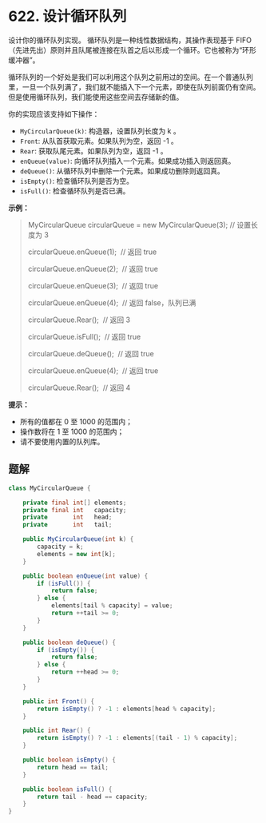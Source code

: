 # 622. 设计循环队列

设计你的循环队列实现。 循环队列是一种线性数据结构，其操作表现基于 FIFO（先进先出）原则并且队尾被连接在队首之后以形成一个循环。它也被称为“环形缓冲器”。

循环队列的一个好处是我们可以利用这个队列之前用过的空间。在一个普通队列里，一旦一个队列满了，我们就不能插入下一个元素，即使在队列前面仍有空间。但是使用循环队列，我们能使用这些空间去存储新的值。

你的实现应该支持如下操作：

*   `MyCircularQueue(k)`: 构造器，设置队列长度为 k 。
*   `Front`: 从队首获取元素。如果队列为空，返回 \-1 。
*   `Rear`: 获取队尾元素。如果队列为空，返回 \-1 。
*   `enQueue(value)`: 向循环队列插入一个元素。如果成功插入则返回真。
*   `deQueue()`: 从循环队列中删除一个元素。如果成功删除则返回真。
*   `isEmpty()`: 检查循环队列是否为空。
*   `isFull()`: 检查循环队列是否已满。

**示例：**

> MyCircularQueue circularQueue = new MyCircularQueue\(3\); // 设置长度为 3
> 
> circularQueue\.enQueue\(1\);  // 返回 true
> 
> circularQueue\.enQueue\(2\);  // 返回 true
> 
> circularQueue\.enQueue\(3\);  // 返回 true
> 
> circularQueue\.enQueue\(4\);  // 返回 false，队列已满
> 
> circularQueue\.Rear\(\);  // 返回 3
> 
> circularQueue\.isFull\(\);  // 返回 true
> 
> circularQueue\.deQueue\(\);  // 返回 true
> 
> circularQueue\.enQueue\(4\);  // 返回 true
> 
> circularQueue\.Rear\(\);  // 返回 4

**提示：**

*   所有的值都在 0 至 1000 的范围内；
*   操作数将在 1 至 1000 的范围内；
*   请不要使用内置的队列库。

## 题解

```java
class MyCircularQueue {

    private final int[] elements;
    private final int   capacity;
    private       int   head;
    private       int   tail;

    public MyCircularQueue(int k) {
        capacity = k;
        elements = new int[k];
    }

    public boolean enQueue(int value) {
        if (isFull()) {
            return false;
        } else {
            elements[tail % capacity] = value;
            return ++tail >= 0;
        }
    }

    public boolean deQueue() {
        if (isEmpty()) {
            return false;
        } else {
            return ++head >= 0;
        }
    }

    public int Front() {
        return isEmpty() ? -1 : elements[head % capacity];
    }

    public int Rear() {
        return isEmpty() ? -1 : elements[(tail - 1) % capacity];
    }

    public boolean isEmpty() {
        return head == tail;
    }

    public boolean isFull() {
        return tail - head == capacity;
    }
}
```
